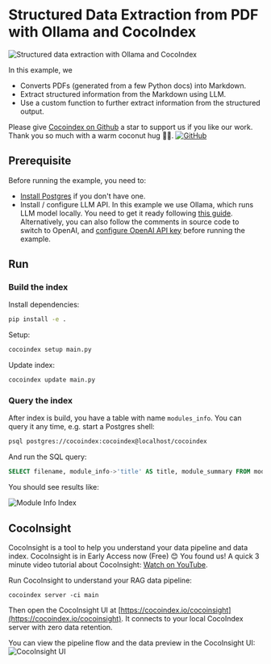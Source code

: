 # Structured Data Extraction from PDF with Ollama and CocoIndex

![Structured data extraction with Ollama and CocoIndex](https://cocoindex.io/blogs/assets/images/cocoindex-ollama-structured-extraction-from-pdf-6ee15b1e0fe304063dc78f04153fb385.png)


In this example, we

*   Converts PDFs (generated from a few Python docs) into Markdown.
*   Extract structured information from the Markdown using LLM.
*   Use a custom function to further extract information from the structured output.

Please give [Cocoindex on Github](https://github.com/cocoindex-io/cocoindex) a star to support us if you like our work. Thank you so much with a warm coconut hug 🥥🤗. [![GitHub](https://img.shields.io/github/stars/cocoindex-io/cocoindex?color=5B5BD6)](https://github.com/cocoindex-io/cocoindex)

## Prerequisite

Before running the example, you need to:

*   [Install Postgres](https://cocoindex.io/docs/getting_started/installation#-install-postgres) if you don't have one.
*   Install / configure LLM API. In this example we use Ollama, which runs LLM model locally. You need to get it ready following [this guide](https://cocoindex.io/docs/ai/llm#ollama). Alternatively, you can also follow the comments in source code to switch to OpenAI, and [configure OpenAI API key](https://cocoindex.io/docs/ai/llm#openai) before running the example.

## Run


### Build the index

Install dependencies:

```bash
pip install -e .
```

Setup:

```bash
cocoindex setup main.py
```

Update index:

```bash
cocoindex update main.py
```

### Query the index

After index is build, you have a table with name `modules_info`. You can query it any time, e.g. start a Postgres shell:

```bash
psql postgres://cocoindex:cocoindex@localhost/cocoindex
```

And run the SQL query:

```sql
SELECT filename, module_info->'title' AS title, module_summary FROM modules_info;
```
You should see results like:

![Module Info Index](https://cocoindex.io/blogs/assets/images/module_info_index-ffaec6042ec3a18eaf94bed5b227a085.png)


## CocoInsight
CocoInsight is a tool to help you understand your data pipeline and data index. CocoInsight is in Early Access now (Free) 😊 You found us! A quick 3 minute video tutorial about CocoInsight: [Watch on YouTube](https://youtu.be/ZnmyoHslBSc?si=pPLXWALztkA710r9).

Run CocoInsight to understand your RAG data pipeline:

```
cocoindex server -ci main
```

Then open the CocoInsight UI at [https://cocoindex.io/cocoinsight](https://cocoindex.io/cocoinsight). It connects to your local CocoIndex server with zero data retention.

You can view the pipeline flow and the data preview in the CocoInsight UI:
![CocoInsight UI](https://cocoindex.io/blogs/assets/images/cocoinsight-edd71690dcc35b6c5cf1cb31b51b6f6f.png)
